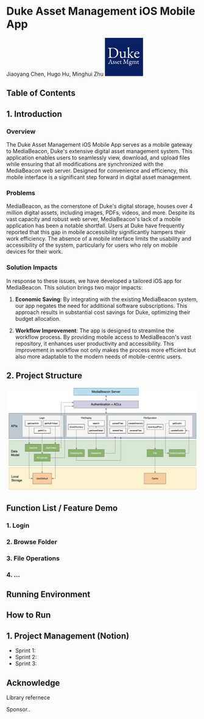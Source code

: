# Duke Asset Management iOS Mobile App 

</table>
Jiaoyang Chen, Hugo Hu, Minghui Zhu

<img src="images/logo.png" width="100" height="100">

## Table of Contents


## 1. Introduction

### Overview

The Duke Asset Management iOS Mobile App serves as a mobile gateway to MediaBeacon, Duke's extensive digital asset management system. This application enables users to seamlessly view, download, and upload files while ensuring that all modifications are synchronized with the MediaBeacon web server. Designed for convenience and efficiency, this mobile interface is a significant step forward in digital asset management.

### Problems

MediaBeacon, as the cornerstone of Duke's digital storage, houses over 4 million digital assets, including images, PDFs, videos, and more. Despite its vast capacity and robust web server, MediaBeacon's lack of a mobile application has been a notable shortfall. Users at Duke have frequently reported that this gap in mobile accessibility significantly hampers their work efficiency. The absence of a mobile interface limits the usability and accessibility of the system, particularly for users who rely on mobile devices for their work.

### Solution Impacts
In response to these issues, we have developed a tailored iOS app for MediaBeacon. This solution brings two major impacts:

1. **Economic Saving**: By integrating with the existing MediaBeacon system, our app negates the need for additional software subscriptions. This approach results in substantial cost savings for Duke, optimizing their budget allocation.

2. **Workflow Improvement**: The app is designed to streamline the workflow process. By providing mobile access to MediaBeacon's vast repository, it enhances user productivity and accessibility. This improvement in workflow not only makes the process more efficient but also more adaptable to the modern needs of mobile-centric users.


## 2. Project Structure


![Project Structure](images/project-structure.png)


## Function List / Feature Demo

### 1. Login

### 2. Browse Folder​

### 3. File Operations​

### 4. ...





## Running Environment

## How to Run 



## 1. Project Management (Notion)

- Sprint 1:
- Sprint 2:
- Sprint 3:



## Acknowledge
Library refernece

Sponsor..


